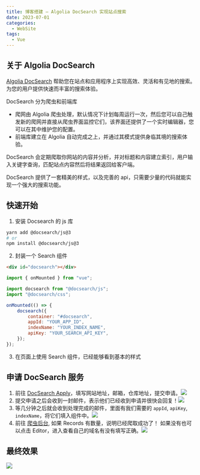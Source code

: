 ```yaml
---
title: 博客搭建 — Algolia DocSearch 实现站点搜索
date: 2023-07-01
categories: 
  - WebSite
tags:
  - Vue
---
```


## 关于 Algolia DocSearch

[Algolia DocSearch](https://docsearch.algolia.com/) 帮助您在站点和应用程序上实现高效、灵活和有见地的搜索。为您的用户提供快速而丰富的搜索体验。

DocSearch 分为爬虫和前端库

- 爬网由 Algolia 爬虫处理，默认情况下计划每周运行一次，然后您可以自己触发新的爬网并直接从爬虫界面监控它们，该界面还提供了一个实时编辑器，您可以在其中维护您的配置。
- 前端库建立在 Algolia 自动完成之上，并通过其模式提供身临其境的搜索体验。

DocSearch 会定期爬取你网站的内容并分析，并对标题和内容建立索引，用户输入关键字查询，匹配站点内容然后将结果返回给客户端。

DocSearch 提供了一套精美的样式，以及完善的 api，只需要少量的代码就能实现一个强大的搜索功能。

## 快速开始

1. 安装 Docsearch 的 js 库

```bash
yarn add @docsearch/js@3
# or
npm install @docsearch/js@3
```

2. 封装一个 Search 组件

```html
<div id="docsearch"></div>
```

```js
import { onMounted } from "vue";

import docsearch from "@docsearch/js";
import "@docsearch/css";

onMounted(() => {
    docsearch({
        container: "#docsearch",
        appId: "YOUR_APP_ID",
        indexName: "YOUR_INDEX_NAME",
        apiKey: "YOUR_SEARCH_API_KEY",
    });
});
```

3. 在页面上使用 Search 组件，已经能够看到基本的样式

## 申请 DocSearch 服务

1. 前往 [DocSearch Apply](https://docsearch.algolia.com/apply)，填写网站地址，邮箱，仓库地址，提交申请。![](https://image.luckyzh.cn/images/algolia_1.webp)
2. 提交申请之后会收到一封邮件，表示他们已经收到申请并很快会回复！![](https://image.luckyzh.cn/images/algolia_2.webp)
3. 等几分钟之后就会收到处理完成的邮件，里面有我们需要的 `appId`, `apiKey`, `indexName`，将它们填入组件中。![](https://image.luckyzh.cn/images/algolia_3.webp)
4. 前往 [爬虫后台](https://crawler.algolia.com/admin), 如果 Records 有数量，说明已经爬取成功了！
   如果没有也可以点击 Editor，进入查看自己的域名有没有填写正确。![](https://image.luckyzh.cn/images/algolia_4.webp)

## 最终效果

![](https://image.luckyzh.cn/images/algolia_5.webp)

